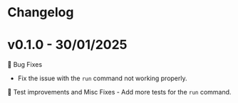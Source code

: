 # Changelog

# v0.1.0 - 30/01/2025

 🐛 Bug Fixes
 - Fix the issue with the `run` command not working properly.

 🧪 Test improvements and Misc Fixes
    - Add more tests for the `run` command.